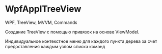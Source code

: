 # WpfApplTreeView
WPF, TreeView, MVVM, Commands

Создание TreeView с помощью привязок на основе ViewModel.

Индивидуальное контекстное меню для каждого пункта дерева за счет предоставления каждым узлом списка команд
